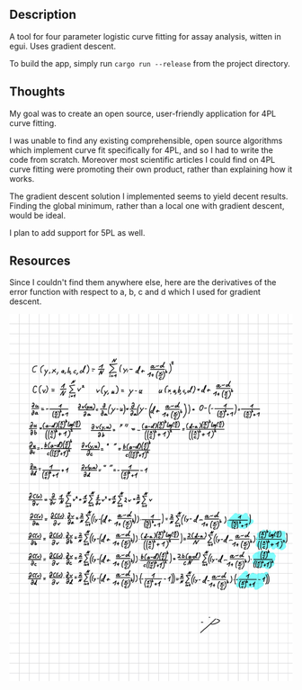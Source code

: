 ## Description

A tool for four parameter logistic curve fitting for assay analysis, witten in egui.
Uses gradient descent.

To build the app, simply run `cargo run --release` from the project directory.


## Thoughts

My goal was to create an open source, user-friendly application for 4PL curve fitting.

I was unable to find any existing comprehensible, open source algorithms which implement curve
fit specifically for 4PL, and so I had to write the code from scratch.
Moreover most scientific articles I could find on 4PL curve fitting were promoting their own product,
rather than explaining how it works.

The gradient descent solution I implemented seems to yield decent results.
Finding the global minimum, rather than a local one with gradient descent, would be ideal.

I plan to add support for 5PL as well.

## Resources
Since I couldn't find them anywhere else, here are the derivatives of the error function with respect
to a, b, c and d which I used for gradient descent.

![Derivatives with respect to a, b, c and d](https://github.com/eliavaux/elisa/blob/main/resources/math.jpg)
